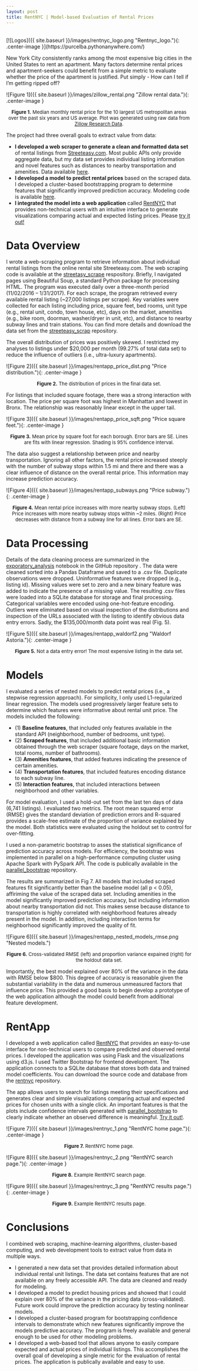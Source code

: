```yaml
---
layout: post
title: RentNYC | Model-based Evaluation of Rental Prices
---
```

<br>
[![Logos]({{ site.baseurl }}/images/rentnyc_logo.png "Rentnyc_logo."){: .center-image }](https://purcelba.pythonanywhere.com/)
<br>

New York City consistently ranks among the most expensive big cities in the United States to rent an apartment.  Many factors determine rental prices and apartment-seekers could benefit from a simple metric to evaluate whether the price of the apartment is justified.  Put simply - How can I tell if I’m getting ripped off?

![Figure 1]({{ site.baseurl }}/images/zillow_rental.png "Zillow rental data."){: .center-image }
<p align="center">
<font size="2"><b>Figure 1.</b> Median monthly rental price for the 10 largest US metropolitan areas over the past six years and US average. Plot was generated using raw data from <a href = "https://www.zillow.com/research/data/">Zillow Research Data</a>.</font>
</p>

The project had three overall goals to extract value from data:
- **I developed a web scraper to generate a clean and formatted data set** of rental listings from [Streeteasy.com](https://www.streeteasy.com).  Most public APIs only provide aggregate data, but my data set provides individual listing information and novel features such as distances to nearby transportation and amenities.  Data available [here](https://github.com/purcelba/streeteasy_model/tree/master/db).
- **I developed a model to predict rental prices** based on the scraped data.  I developed a cluster-based bootstrapping program to determine features that significantly improved prediction accuracy. Modeling code is available [here](https://github.com/purcelba/streeteasy_model).
- **I integrated the model into a web application** called [RentNYC](https://purcelba.pythonanywhere.com/) that provides non-technical users with an intuitive interface to generate visualizations comparing actual and expected listing prices.  Please [try it out!](https://purcelba.pythonanywhere.com/)

# Data Overview

I wrote a web-scraping program to retrieve information about individual rental listings from the online rental site Streeteasy.com.  The web scraping code is available at the [streetasy_scrape](https://github.com/purcelba/streeteasy_scrape) respository. Briefly, I navigated pages using Beautiful Soup, a standard Python package for processing HTML.  The program was executed daily over a three-month period (11/02/2016 – 1/31/2017).  For each scrape, the program retrieved every available rental listing (~27,000 listings per scrape). Key variables were collected for each listing including price, square feet, bed rooms, unit type (e.g., rental unit, condo, town house, etc), days on the market, amenities (e.g., bike room, doorman, washer/dryer in unit, etc), and distance to nearby subway lines and train stations.  You can find more details and download the data set from the [streeteasy_scrap](https://github.com/purcelba/streeteasy_scrape) repository.

The overall distribution of prices was positively skewed. I restricted my analyses to listings under $20,000 per month (99.27% of total data set) to reduce the influence of outliers (i.e., ultra-luxury apartments).

![Figure 2]({{ site.baseurl }}/images/rentapp_price_dist.png "Price distribution."){: .center-image }
<p align="center">
<font size="2"><b>Figure 2.</b> The distribution of prices in the final data set. </font>
</p>

For listings that included square footage, there was a strong interaction with location.  The price per square foot was highest in Manhattan and lowest in Bronx.  The relationship was reasonably linear except in the upper tail.

![Figure 3]({{ site.baseurl }}/images/rentapp_price_sqft.png "Price square feet."){: .center-image }
<p align="center">
<font size="2"><b>Figure 3.</b> Mean price by square foot for each borough. Error bars are SE.  Lines are fits with linear regression.  Shading is 95% confidence interval. </font>
</p>

The data also suggest a relationship between price and nearby transportation.  Ignoring all other factors, the rental price increased steeply with the number of subway stops within 1.5 mi and there and there was a clear influence of distance on the overall rental price. This information may increase prediction accuracy.

![Figure 4]({{ site.baseurl }}/images/rentapp_subways.png "Price subway."){: .center-image }
<p align="center">
<font size="2"><b>Figure 4.</b> Mean rental price increases with more nearby subway stops.  (Left) Price increases with more nearby subway stops within ~2 miles.  (Right) Price decreases with distance from a subway line for all lines. Error bars are SE.   </font>
</p>

# Data Processing

Details of the data cleaning process are summarized in the [exporatory_analysis](https://github.com/purcelba/streeteasy_model/blob/master/notebooks/exploratory_analysis.ipynb) notebook in the GitHub repository .  The data were cleaned sorted into a Pandas Dataframe and saved to a .csv file.  Duplicate observations were dropped.  Uninformative features were dropped (e.g., listing id).  Missing values were set to zero and a new binary feature was added to indicate the presence of a missing value.  The resulting .csv files were loaded into a SQLite database for storage and final processing.  Categorical variables were encoded using one-hot-feature encoding. Outliers were eliminated based on visual inspection of the distributions and inspection of the URLs associated with the listing to identify obvious data entry errors. Sadly, the $135,000/month data point was real (Fig. 5).

![Figure 5]({{ site.baseurl }}/images/rentapp_waldorf2.png "Waldorf Astoria."){: .center-image }
<p align="center">
<font size="2"><b>Figure 5.</b> Not a data entry error! The most expensive listing in the data set. </font>
</p>


# Models
I evaluated a series of nested models to predict rental prices (i.e., a stepwise regression approach).  For simplicity, I only used L1-regularized linear regression. The models used progressively larger feature sets to determine which features were informative about rental unit price.  The models included the following:
- (1) **Baseline features**, that included only features available in the standard API (neighborhood, number of bedrooms, unit type).
- (2) **Scraped features**, that included additional basic information obtained through the web scraper (square footage, days on the market, total rooms, number of bathrooms).
- (3) **Amenities features**, that added features indicating the presence of certain amenities.
- (4) **Transportation features**, that included features encoding distance to each subway line.
- (5) **Interaction features**, that included interactions between neighborhood and other variables.

For model evaluation, I used a hold-out set from the last ten days of data (6,741 listings).  I evaluated two metrics.  The root mean squared error (RMSE) gives the standard deviation of prediction errors and R-squared provides a scale-free estimate of the proportion of variance explained by the model. Both statistics were evaluated using the holdout set to control for over-fitting. 

I used a non-parametric bootstrap to asses the statistical significance of prediction accuracy across models.  For efficiency, the bootstrap was implemented in parallel on a high-performance computing cluster using Apache Spark with PySpark API.  The code is publically available in the [parallel_bootstrap](https://github.com/purcelba/parallel_bootstrap) repository.  

The results are summarized in Fig 7.  All models that included scraped features fit significantly better than the baseline model (all p < 0.05), affiriming the value of the scraped data set.  Including amenities in the model significantly improved prediction accuracy, but including information about nearby transportation did not. This makes sense because distance to transportation is highly correlated with neighborhood features already present in the model.  In addition, including interaction terms for neighborhood significantly improved the quality of fit.

![Figure 6]({{ site.baseurl }}/images/rentapp_nested_models_rmse.png "Nested models.")
<p align="center">
<font size="2"><b>Figure 6.</b> Cross-validated RMSE (left) and proportion variance expained (right) for the holdout data set.   </font>
</p>

Importantly, the best model explained over 80% of the variance in the data with RMSE below $800.  This degree of accuracy is reasonable given the substantial variability in the data and numerous unmeasured factors that influence price.  This provided a good basis to begin develop a prototype of the web application although the model could  benefit from additional feature development.


# RentApp
I developed a web application called [RentNYC](https://http://purcelba.pythonanywhere.com/) that provides an easy-to-use interface for non-technical users to compare predicted and observed rental prices.  I developed the application was using Flask and the visualizations using d3.js.  I used Twitter Bootstrap for frontend development. The application connects to a SQLite database that stores both data and trained model coefficients.  You can download the source code and database from the [rentnyc](https://github.com/purcelba/rentnyc) repository.

The app allows users to search for listings meeting their specifications and generates clear and simple visualizations comparing actual and expected prices for chosen units with a single click.  An important features is that the plots include confidence intervals generated with [parallel_bootstrap](https://github.com/purcelba/parallel_bootstrap) to clearly indicate whether an observed difference is meaningful.  [Try it out!](https://purcelba.pythonanywhere.com/).

![Figure 7]({{ site.baseurl }}/images/rentnyc_1.png "RentNYC home page."){: .center-image }
<p align="center">
<font size="2"><b>Figure 7.</b> RentNYC home page.   </font>
</p>

![Figure 8]({{ site.baseurl }}/images/rentnyc_2.png "RentNYC search page."){: .center-image }
<p align="center">
<font size="2"><b>Figure 8.</b> Example RentNYC search page.   </font>
</p>

![Figure 9]({{ site.baseurl }}/images/rentnyc_3.png "RentNYC results page."){: .center-image }
<p align="center">
<font size="2"><b>Figure 9.</b> Example RentNYC results page.   </font>
</p>

# Conclusions

I combined web scraping, machine-learning algorithms, cluster-based computing, and web development tools to extract value from data in multiple ways. 
- I generated a new data set that provides detailed information about individual rental unit listings.  The data set contains features that are not available on any freely accessible API.  The data are cleaned and ready for modeling.  
- I developed a model to predict housing prices and showed that I could explain over 80% of the variance in the pricing data (cross-validated).  Future work could improve the prediction accuracy by testing nonlinear models. 
- I developed a cluster-based program for bootstrapping confidence intervals to demonstrate which new features significantly improve the models predictive accuracy.  The program is freely available and general enough to be used for other modeling problems.  
- I developed a web-based tool that allows anyone to easily compare expected and actual prices of individual listings.  This accomplishes the overall goal of developing a single metric for the evaluation of rental prices.  The application is publically available and easy to use.



